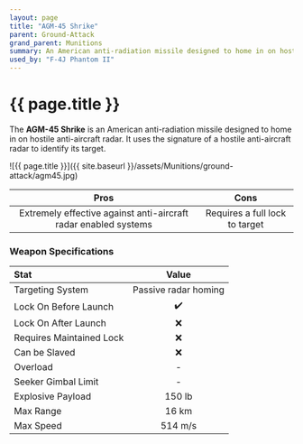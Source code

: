 ```yaml
---
layout: page
title: "AGM-45 Shrike"
parent: Ground-Attack
grand_parent: Munitions
summary: An American anti-radiation missile designed to home in on hostile anti-aircraft radar.
used_by: "F-4J Phantom II"
---
```


# {{ page.title }}

The **AGM-45 Shrike** is an American anti-radiation missile designed to home in on hostile anti-aircraft radar. It uses the signature of a hostile anti-aircraft radar to identify its target.

![{{ page.title }}]({{ site.baseurl }}/assets/Munitions/ground-attack/agm45.jpg)

| Pros | Cons |
| :---: | :---: |
| Extremely effective against anti-aircraft radar enabled systems | Requires a full lock to target |

### Weapon Specifications

| Stat | Value |
|:-----|:-----:|
| Targeting System | Passive radar homing |
| Lock On Before Launch | ✔️ |
| Lock On After Launch  | ❌ |
| Requires Maintained Lock  | ❌ |
| Can be Slaved  | ❌ |
| Overload | - |
| Seeker Gimbal Limit | - |
| Explosive Payload | 150 lb |
| Max Range | 16 km |
| Max Speed | 514 m/s |
